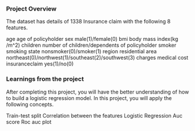 ### Project Overview

 The dataset has details of 1338 Insurance claim with the following 8 features.

age   	                                                       age of policyholder
sex	                                                               male(1)/female(0)
bmi	                                                               body mass index(kg /m^2)
children	                                                       number of children/dependents of policyholder
smoker                                                          smoking state nonsmoker(0)/smoker(1)
region	                                                        residential area northeast(0)/northwest(1)/southeast(2)/southwest(3)
charges	                                                        medical cost
insuranceclaim	                                        yes(1)/no(0)


### Learnings from the project

 After completing this project, you will have the better understanding of how to build a logistic regression model. In this project, you will apply the following concepts.

Train-test split
Correlation between the features
Logistic Regression
Auc score
Roc auc plot



